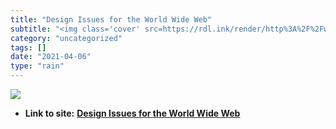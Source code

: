 ```yaml
---
title: "Design Issues for the World Wide Web"
subtitle: "<img class='cover' src=https://rdl.ink/render/http%3A%2F%2Fwww.w3.org%2FDesignIssues>"
category: "uncategorized"
tags: []
date: "2021-04-06"
type: "rain"
---
```

<img class="cover" src=https://rdl.ink/render/http%3A%2F%2Fwww.w3.org%2FDesignIssues>


* **Link to site:** **[Design Issues for the World Wide Web](http://www.w3.org/DesignIssues)**